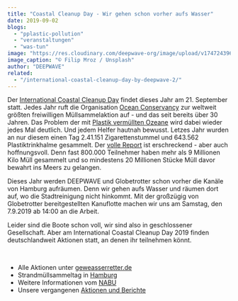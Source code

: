 ```yaml
---
title: "Coastal Cleanup Day - Wir gehen schon vorher aufs Wasser"
date: 2019-09-02
blogs: 
  - "pplastic-pollution"
  - "veranstaltungen"
  - "was-tun"
image: "https://res.cloudinary.com/deepwave-org/image/upload/v1747243969/deepwave.org/filip-mroz-zK049OFP4uI-unsplash-scaled.jpg"
image_caption: "© Filip Mroz / Unsplash"
author: "DEEPWAVE"
related: 
  - "/international-coastal-cleanup-day-by-deepwave-2/"
---
```


Der [International Coastal Cleanup Day](https://oceanconservancy.org/trash-free-seas/international-coastal-cleanup/) findet dieses Jahr am 21. September statt. Jedes Jahr ruft die Organisation [Ocean Conservancy](https://oceanconservancy.org) zur weltweit größten freiwilligen Müllsammelaktion auf - und das seit bereits über 30 Jahren. Das Problem der mit [Plastik vermüllten Ozeane](https://www.deepwave.org/bluestraw-kampagne/plastic-pollution-blog/) wird dabei wieder jedes Mal deutlich. Und jedem Helfer hautnah bewusst. Letzes Jahr wurden an nur diesem einen Tag 2.41.151 Zigarettenstummel und 643.562 Plastiktrinkhalme gesammelt. Der [volle Report](https://oceanconservancy.org/wp-content/uploads/2018/07/Building-A-Clean-Swell.pdf) ist erschreckend - aber auch hoffnungsvoll. Denn fast 800.000 Teilnehmer haben mehr als 9 Millionen Kilo Müll gesammelt und so mindestens 20 Millionen Stücke Müll davor bewahrt ins Meers zu gelangen.

Dieses Jahr werden DEEPWAVE und Globetrotter schon vorher die Kanäle von Hamburg aufräumen. Denn wir gehen aufs Wasser und räumen dort auf, wo die Stadtreinigung nicht hinkommt. Mit der großzügig von Globetrotter bereitgestellten Kanuflotte machen wir uns am Samstag, den 7.9.2019 ab 14:00 an die Arbeit.

Leider sind die Boote schon voll, wir sind also in geschlossener Gesellschaft. Aber am International Coastal Cleanup Day 2019 finden deutschlandweit Aktionen statt, an denen ihr teilnehmen könnt.

 

- Alle Aktionen unter [geweasserretter.de](https://www.gewaesserretter.de/#/?filter=aktion)
- Strandmüllsammeltag in [Hamburg](https://www.gewaesserretter.de/aktiv-werden/detailseite/#/detail/announce/407?filter=found,aktion,cleanups&filter=found,aktion,cleanups&filter=found,aktion,cleanups&filter=found,aktion,cleanups&page=0)
- Weitere Informationen vom [NABU](https://www.nabu.de/natur-und-landschaft/aktionen-und-projekte/meere-ohne-plastik/cleanup/index.html)
- Unsere vergangenen [Aktionen und Berichte](https://www.deepwave.org/international-coastal-cleanup-day-by-deepwave-2/)
